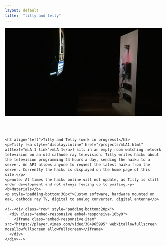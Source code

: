 ```yaml
---
layout: default
title:  "tilly and telly"
---
```


<div class="right">
  <div class="container">
    <div class="row">
      <div class="col-xs-12" style="padding-bottom:20px">
        <img src="/images/tillyAndTheTelly_1.gif" class="img-responsive" alt="tilly and telly photo" style="padding-bottom: 2rem; max-width:100%">
      </div>
    </div>

    <h3 align="left">Tilly and Telly (work in progress)</h3>
    <p>Tilly [<a style="display:inline" href="/projects/mLA1.html" alttext="mLA 1 link">mLA 1</a>] sits in an empty room watching network television on an old cathode ray television. Tilly writes haiku about the television programming 24 hours a day, sending the haiku to a server. An API allows anyone to request the latest haiku from the server. Currently the haiku is displayed on the home page of this site.</p>
    <p>note: At times the haiku online will not update, as Tilly is still under development and not always feeling up to posting.<p> 
    <b>Materials</b>
    <p style="padding-bottom:30px">Custom software, hardware mounted on oak, cathode ray TV, digital to analog converter, digital antenna</p>

    <!--<div class="row" style="padding-bottom:20px">
      <div class="embed-responsive embed-responsive-16by9">
        <iframe class="embed-responsive-item" src="https://player.vimeo.com/video/304965995" webkitallowfullscreen mozallowfullscreen allowfullscreen></iframe>
      </div>
    </div>-->
  </div>
</div>
